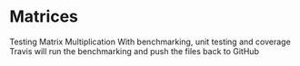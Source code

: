 # Matrices
Testing Matrix Multiplication
With benchmarking, unit testing and coverage
Travis will run the benchmarking and push the files back to GitHub
